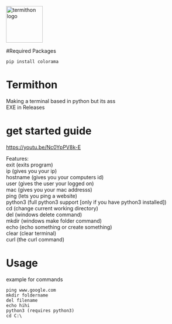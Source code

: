<img src="https://raw.githubusercontent.com/IdkDwij/Termithon/main/termithon.ico" alt="termithon logo" height="100px">

#Required Packages
```
pip install colorama
```

# Termithon
Making a terminal based in python but its ass<br>
EXE in Releases

# get started guide
https://youtu.be/Nc0YpPV8k-E

Features:<br>
exit (exits program)<br>
ip (gives you your ip)<br>
hostname (gives you your computers id)<br>
user (gives the user your logged on)<br>
mac (gives you your mac addresss)<br>
ping (lets you ping a website)<br>
python3 (full python3 support [only if you have python3 installed])<br>
cd (change current working directory)<br>
del (windows delete command)<br>
mkdir (windows make folder command)<br>
echo (echo something or create something)<br>
clear (clear terminal)<br>
curl (the curl command)<br>
# Usage<br>
example for commands<br>
```
ping www.google.com
mkdir foldername
del filename
echo hihi
python3 (requires python3)
cd C:\
```
